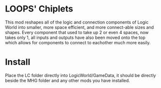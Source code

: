 # LOOPS' Chiplets
This mod reshapes all of the logic and connection components of Logic World into smaller, more space efficient, and more connect-able sizes and shapes. Every component that used to take up 2 or even 4 spaces, now takes only 1, all inputs and outputs have also been moved onto the top which allows for components to connect to eachother much more easily. 


# Install

Place the LC folder directly into LogicWorld/GameData, it should be directly beside the MHG folder and any other mods you have installed. 
